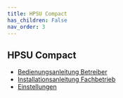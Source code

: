 ```yaml
---
title: HPSU Compact
has_children: False
nav_order: 3
---
```


## HPSU Compact

- [Bedienungsanleitung Betreiber](/assets/files/BA_HPSU_compact_ID6-16_0081409549_01_1111_Web_DE.pdf)
- [Installationsanleitung Fachbetrieb](/assets/files/ROTEX%20HPSU%20compact%20(Fachbetrieb).pdf)
- [Einstellungen](/assets/files/HPSU%20Einstellungen.pdf)
